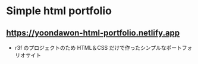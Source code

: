 # Simple html portfolio

## https://yoondawon-html-portfolio.netlify.app

- r3f のプロジェクトのため HTML＆CSS だけで作ったシンプルなポートフォリオサイト
